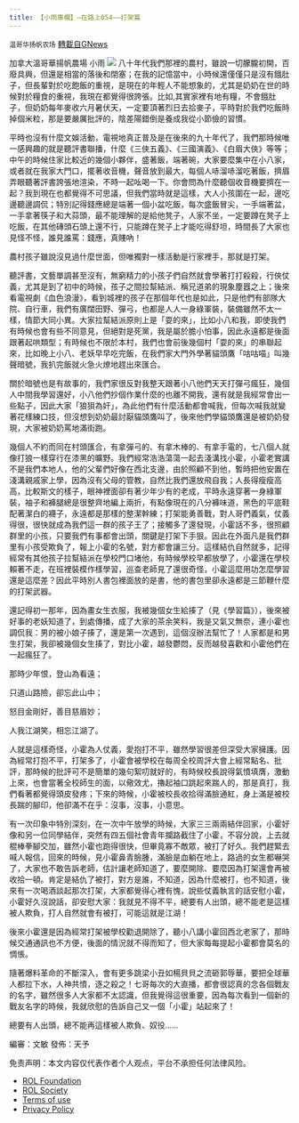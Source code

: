 ```yaml
---
title: 【小雨專欄】—在路上054——打架篇
---
```

`温哥华扬帆农场` [轉載自GNews](https://gnews.org/zh-hans/1788664/)

加拿大溫哥華揚帆農場    小雨
![](https://assets.gnews.org/wp-content/uploads/2021/11/专栏图.png)
八十年代我們那裡的農村，雖說一切朦朧初開，百廢具興，但還是相當的落後和閉塞；在我的記憶當中，小時候還僅僅只是沒有餓肚子，但長輩對於吃飽飯的重視，是現在的年輕人不能想象的，尤其是奶奶在世的時候對於糧食的重視，我現在都覺得很誇張。比如,其實家裡有地有糧，不會餓肚子，但奶奶每年麥收六月暑伏天，一定要頂著烈日去拾麥子，平時對於我們吃飯時掉個米粒，那是要嚴厲批評的，陰差陽錯倒是養成我從小節儉的習慣。

平時也沒有什麼文娛活動，電視地真正普及是在後來的九十年代了，我們那時候唯一感興趣的就是聽評書聯播，什麼《三俠五義》、《三國演義》、《白眉大俠》等等；中午的時候住家比較近的幾個小夥伴，盛著飯，端著碗，大家要麼集中在小八家，或者就在我家大門口，擺著收音機，聲音放到最大，每個人哧溜哧溜吃著飯，擠眉弄眼聽著評書誇張地渲染，不時一起吆喝一下。你會問為什麼聽個收音機要擠在一起？我到現在也都覺得不可思議，但我們當時就是這樣，大人小孩圍在一起，邊吃邊聽邊調侃；特別記得錢應總是端著一個小盆吃飯，每次盛飯冒尖，一手端著盆，一手拿著筷子和大蒜頭，最不能理解的是給他凳子，人家不坐，一定要蹲在凳子上吃飯，在其他磚頭石頭上還不行，只能蹲在凳子上才能吃得舒坦，時間長了大家也見怪不怪，誰見誰罵：錢應，真賤吶！

農村孩子雖說沒見過什麼世面，但唯獨對一樣活動是行家裡手，那就是打架。

聽評書，文藝單調甚至沒有，無窮精力的小孩子們自然就會學著打打殺殺，行俠仗義，尤其是到了初中的時候，孩子之間拉幫結派、稱兄道弟的現象塵囂之上；後來看電視劇《血色浪漫》，看到城裡的孩子在那個年代也是如此，只是他們有部隊大院、自行車，我們有廣闊田野、彈弓，也都是人人一身綠軍裝，裝備雖然不太一樣，情節大同小異。大家拉幫結派原則上是「耍的來」，比如小八和我，即使我們有時候也會有些不同意見，但絕對是死黨，我是屬於膽小怕事，因此永遠都是後面跟著起哄類型；有時候也不限於本村，我們也會前後幾個村「耍的來」的串聯起來，比如晚上小八、老妖早早吃完飯，在我們家大門外學著貓頭鷹「咕咕喵」叫幾聲暗號，我扒完飯就火急火燎地趕出來匯合。

關於暗號也是有故事的，我們家很反對我整天跟著小八他們天天打彈弓瘋狂，幾個人中間我學習還好，小八他們抄個作業什麼的也離不開我，還有就是我經常會出一些點子，因此大家「狼狽為奸」，為此他們有什麼活動都會喊我，但每次喊我就變著花樣練口技，但沒想到奶奶最討厭貓頭鷹叫了，後來他們學貓頭鷹還是被奶奶發現，大家被奶奶罵地滿街跑。

幾個人不約而同在村頭匯合，有拿彈弓的、有拿木棒的、有拿手電的，七八個人就像打狼一樣穿行在漆黑的曠野。我們經常浩浩蕩蕩一起去淺溝找小霍，小霍老實講不是我們本地人，他的父輩們好像在西北支邊，由於照顧不到他，暫時把他安置在淺溝親戚家上學，因為沒有父母的管教，自然比我們還放飛自我；人長得瘦瘦高高，比較斯文的樣子，眼神裡面卻有著少年少有的老成，平時永遠穿著一身綠軍裝，袖子和褲腿總是很整齊地編上兩折，有點像現在的八分褲味道，黑色的平底鞋配著潔白的襪子，永遠都是那樣的整潔幹練；打架能勇善戰，對人哥們義氣，仗義得很，很快就成為我們這一群的孩子王了；接觸多了還發現，小霍話不多，很照顧群里的小孩，只要我們有事都會出頭，關鍵是打架下手狠。因此在外面凡是我們群里有小孩受欺負了，報上小霍的名號，對方都會讓三分。這樣結仇自然就多，記得經常有其他孩子拉幫結派在學校門口堵他，有時候學校早都放學了，小霍還在學校賴著不走，在班裡裝模作樣學習，巡查老師見了還很奇怪，小霍這麼用功怎麼學習還是這麼差？因此平時別人書包裡面放的是書，他的書包里卻永遠都是三節鞭什麼的打架武器。

還記得初一那年，因為畫女生衣服，我被幾個女生給揍了（見《學習篇》），後來被好事的老妖知道了，到處傳播，成了大家的茶余笑料，我是又氣又無奈，連小霍也調侃我：男的被小娘子揍了，還是第一次遇到，這個沒辦法幫忙了！人家都是和男生打架，我卻被幾個女生揍了，對比小霍，越發鬱悶，反而越發喜歡和小霍他們在一起瘋狂了。

那時少年恨，登山為看遠；

只道山路險，卻忘此山中；

怒目金剛好，善目慈眉妙；

人我江湖笑，相忘江湖了。

人就是這樣奇怪，小霍為人仗義，愛抱打不平，雖然學習很差但深受大家擁護。因為經常打抱不平，打架多了，小霍會被學校在每周全校周評大會上經常點名、批評，那時候的批評可不是簡單的幾句絮叨就好的，有時候校長說得氣憤填膺，激動上來，也會當著全校師生的面，以儆效尤，擼起袖口跳起來踹人的，那是真打，我們看著都覺得頭皮發疼；下來的時候，小霍被校長收拾得滿臉通紅，身上滿是被校長踹的腳印，他卻滿不在乎：沒事，沒事，小意思。

有一次印象中特別深刻，在一次中午放學的時候，大家三三兩兩結伴回家，小霍好像和另一位同學結伴，突然有四五個社會青年攔路截住了小霍，不容分說，上去就棍棒拳腳交加，雖然小霍也跑得很快，但畢竟寡不敵眾，被打了好久。我們趕緊去喊人報信，回來的時候，見小霍鼻青臉腫，滿臉是血躺在地上，路過的女生都嚇哭了，大家也不敢告訴老師，估計讓老師知道了，要麼開除、要麼因為打架還會再被收拾一頓。肯定是結仇了被打，對方是誰，不知道，因為什麼被打，也不知道，後來有一次喝酒談起那次打架，大家都覺得心裡有愧，說些仗義執言的話安慰小霍，小霍好久沒說話，卻安慰大家：我就見不得不平，總要有人出頭，總不能老是這樣被人欺負，打人自然就會有被打，可能這就是江湖！

後來小霍還是因為經常打架被學校勸退開除了，聽小八講小霍回西北老家了，那時候交通通訊也不方便，後面的情況就不得而知了，但大家每每提起小霍都會莫名的惆悵。

隨著爆料革命的不斷深入，會有更多跳梁小丑如楊貝貝之流砸郭辱華，要把全球華人都拉下水，人神共憤，逐之殺之！七哥每次的大直播，都會很認真的念各個戰友的名字，雖然很多人大家都不太認識，但我覺得這很重要，因為每次看到一個新的戰友名字的時候，我就欣慰的告訴自己又一個「小霍」站起來了！

總要有人出頭，總不能再這樣被人欺負、奴役……

編審：文敏     發佈：天予





 

免责声明：本文内容仅代表作者个人观点，平台不承担任何法律风险。

- [ROL Foundation](https://rolfoundation.org/)
- [ROL Society](https://rolsociety.org/)
- [Terms of use](https://gnews.org/terms-of-use-3/)
- [Privacy Policy](https://gnews.org/privacy-policy/)
